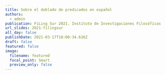 ```yaml
---
title: Sobre el doblado de predicados en español
authors:
  - admin
publication: FiLing Sur 2021. Instituto de Investigaciones Filosóficas
url_slides: 2021-filingsur
all_day: false
publishDate: 2021-03-17T18:00:34.616Z
draft: false
featured: false
image:
  filename: featured
  focal_point: Smart
  preview_only: false
---
```

